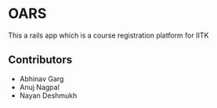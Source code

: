 # OARS 

This a rails app which is a course registration platform for IITK

## Contributors
* Abhinav Garg
* Anuj Nagpal
* Nayan Deshmukh
